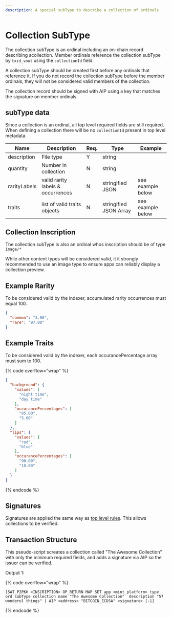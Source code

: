 ```yaml
---
description: A special subType to describe a collection of ordinals
---
```


# Collection SubType

The collection subType is an ordinal including an on-chain record describing acollection. Member ordinals reference the collection subType by `txid_vout` using the `collectionId` field.

A collection subType should be created first before any ordinals that reference it. If you do not record the collection subType before the member ordinals, they will not be considered valid members of the collection.

The collection record should be signed with AIP using a key that matches the signature on member ordinals.

## subType data

Since a collection is an ordinal, all top level required fields are still required. When defining a collection there will be no `collectionId` present in top level metadata.

| Name         | Description                       | Req. | Type                   | Example           |
| ------------ | --------------------------------- | ---- | ---------------------- | ----------------- |
| description  | File type                         | Y    | string                 |                   |
| quantity     | Number in collection              | N    | string                 |                   |
| rarityLabels | valid rarity labels & occurrences | N    | stringified JSON       | see example below |
| traits       | list of valid traits objects      | N    | stringified JSON Array | see example below |

## Collection Inscription

The collection subType is also an ordinal whos inscription should be of type `image/*`

While other content types will be considered valid, it it strongly recommended to use an image type to ensure apps can reliably display a collection preview.

## Example Rarity

To be considered valid by the indexer, accumulated rarity occurrences must equal 100.

```json
{
  "common": "3.00",
  "rare": "97.00"
}
```

## Example Traits

To be considered valid by the indexer, each occurancePercentage array must sum to 100.

{% code overflow="wrap" %}
```json
{
  "background": {
    "values": [
      "night time",
      "day time"
    ],
    "occurancePercentages": [
      "95.00",
      "5.00"
    ]
  },
  "lips": {
    "values": [
      "red",
      "blue"
    ],
    "occurancePercentages": [
      "90.00",
      "10.00"
    ]
  }
}
```
{% endcode %}

## Signatures

Signatures are applied the same way as [top level rules](collections.md#signatures). This allows collections to be verified.

## Transaction Structure

This pseudo-script screates a collection called "The Awesome Collection" with only the minimum required fields, and adds a signature via AIP so the issuer can be verified.

Output 1:

{% code overflow="wrap" %}
```
1SAT_P2PKH <INSCRIPTION> OP_RETURN MAP SET app <mint_platform> type ord subType collection name "The Awesome Collection"  description "57 wonderul things" | AIP <address> "BITCOIN_ECDSA" <signature> [-1]
```
{% endcode %}
